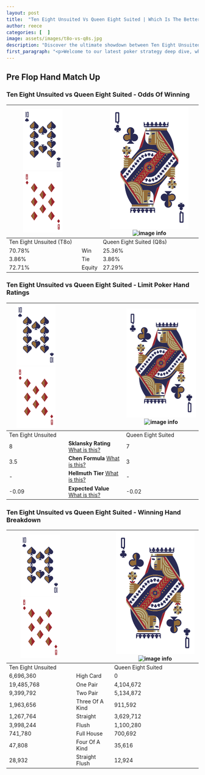 ```yaml
---
layout: post
title:  "Ten Eight Unsuited Vs Queen Eight Suited | Which Is The Better Hand In Poker? A Complete Guide"
author: reece
categories: [  ]
image: assets/images/t8o-vs-q8s.jpg
description: "Discover the ultimate showdown between Ten Eight Unsuited and Queen Eight Suited in poker! Uncover the odds, strategies, and scenarios where one hand triumphs over the other. Get ready to up your poker game with this thrilling analysis."
first_paragraph: "<p>Welcome to our latest poker strategy deep dive, where we're pitting two distinct hands against each other in a high-stakes showdown: Ten Eight Unsuited vs Queen Eight Suited.</p><p>In the dynamic world of poker, every decision counts, and knowing which hand holds the upper hand is key to your success at the table.</p><p>In this article, we'll dissect these two hands, explore the scenarios where one dominates the other, and equip you with the knowledge to make strategic choices that can tip the odds in your favor.</p><p>Get ready to unravel the intriguing dynamics of these poker hands and elevate your game to new heights.</p>"
---
```




[comment]: # (sp0)

## Pre Flop Hand Match Up

<div class="table hand-ratings" markdown="1"> 



### Ten Eight Unsuited vs Queen Eight Suited - Odds Of Winning


    
| ![image info](assets/images/hand1/T.png) ![image info](assets/images/hand1/8o.png) |  | ![image info](assets/images/hand2/Q.png) ![image info](assets/images/hand2/8s.png) |
| -------- | -------- | -------- |
| Ten Eight Unsuited (T8o) |  | Queen Eight Suited (Q8s) |
| 70.78% | Win | 25.36% |
| 3.86% | Tie | 3.86% |
| 72.71% | Equity | 27.29% |




[comment]: # (sp1)



### Ten Eight Unsuited vs Queen Eight Suited - Limit Poker Hand Ratings


    
| ![image info](assets/images/hand1/T.png) ![image info](assets/images/hand1/8o.png) |  | ![image info](assets/images/hand2/Q.png) ![image info](assets/images/hand2/8s.png) |
| -------- | -------- | -------- |
| Ten Eight Unsuited |  | Queen Eight Suited |
| 8 | **Sklansky Rating** [What is this?](/sklansky-rating-explained) | 7 |
| 3.5 | **Chen Formula** [What is this?](/chen-formula-explained) | 3 |
| - | **Hellmuth Tier** [What is this?](/Hellmuth-tier-explained) | - |
| -0.09 | **Expected Value** [What is this?](/expected-value-explained) | -0.02 |




[comment]: # (sp2)



### Ten Eight Unsuited vs Queen Eight Suited - Winning Hand Breakdown


    
| ![image info](assets/images/hand1/T.png) ![image info](assets/images/hand1/8o.png) |  | ![image info](assets/images/hand2/Q.png) ![image info](assets/images/hand2/8s.png) |
| -------- | -------- | -------- |
| Ten Eight Unsuited |  | Queen Eight Suited |
| 6,696,360 | High Card | 0 |
| 19,485,768 | One Pair | 4,104,672 |
| 9,399,792 | Two Pair | 5,134,872 |
| 1,963,656 | Three Of A Kind | 911,592 |
| 1,267,764 | Straight | 3,629,712 |
| 3,998,244 | Flush | 1,100,280 |
| 741,780 | Full House | 700,692 |
| 47,808 | Four Of A Kind | 35,616 |
| 28,932 | Straight Flush | 12,924 |




[comment]: # (sp3)



</div>

[comment]: # (sp4)



[comment]: # (sp5)

